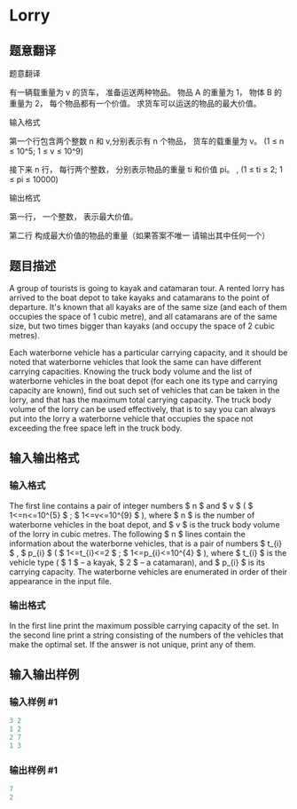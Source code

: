 # Lorry

## 题意翻译

题意翻译

有一辆载重量为 v 的货车， 准备运送两种物品。 物品 A 的重量为 1， 物体 B 的重量为 2， 每个物品都有一个价值。 求货车可以运送的物品的最大价值。

输入格式

第一个行包含两个整数 n 和 v,分别表示有 n 个物品， 货车的载重量为 v。 (1 ≤ n ≤ 10^5; 1 ≤ v ≤ 10^9)

接下来 n 行， 每行两个整数， 分别表示物品的重量 ti 和价值 pi。 , (1 ≤ ti ≤ 2; 1 ≤ pi ≤ 10000)

输出格式

第一行， 一个整数， 表示最大价值。

第二行 构成最大价值的物品的重量（如果答案不唯一 请输出其中任何一个）

## 题目描述

A group of tourists is going to kayak and catamaran tour. A rented lorry has arrived to the boat depot to take kayaks and catamarans to the point of departure. It's known that all kayaks are of the same size (and each of them occupies the space of 1 cubic metre), and all catamarans are of the same size, but two times bigger than kayaks (and occupy the space of 2 cubic metres).

Each waterborne vehicle has a particular carrying capacity, and it should be noted that waterborne vehicles that look the same can have different carrying capacities. Knowing the truck body volume and the list of waterborne vehicles in the boat depot (for each one its type and carrying capacity are known), find out such set of vehicles that can be taken in the lorry, and that has the maximum total carrying capacity. The truck body volume of the lorry can be used effectively, that is to say you can always put into the lorry a waterborne vehicle that occupies the space not exceeding the free space left in the truck body.

## 输入输出格式

### 输入格式

The first line contains a pair of integer numbers $ n $ and $ v $ ( $ 1<=n<=10^{5} $ ; $ 1<=v<=10^{9} $ ), where $ n $ is the number of waterborne vehicles in the boat depot, and $ v $ is the truck body volume of the lorry in cubic metres. The following $ n $ lines contain the information about the waterborne vehicles, that is a pair of numbers $ t_{i} $ , $ p_{i} $ ( $ 1<=t_{i}<=2 $ ; $ 1<=p_{i}<=10^{4} $ ), where $ t_{i} $ is the vehicle type ( $ 1 $ – a kayak, $ 2 $ – a catamaran), and $ p_{i} $ is its carrying capacity. The waterborne vehicles are enumerated in order of their appearance in the input file.

### 输出格式

In the first line print the maximum possible carrying capacity of the set. In the second line print a string consisting of the numbers of the vehicles that make the optimal set. If the answer is not unique, print any of them.

## 输入输出样例

### 输入样例 #1

```cpp
3 2
1 2
2 7
1 3

```
### 输出样例 #1

```cpp
7
2

```
